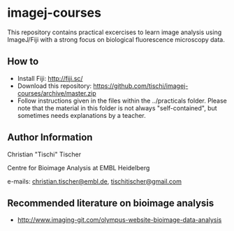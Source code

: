 # imagej-courses

This repository contains practical excercises to learn image analysis using ImageJ/Fiji with a strong focus on biological fluorescence microscopy data.

## How to

- Install Fiji: http://fiji.sc/
- Download this repository: https://github.com/tischi/imagej-courses/archive/master.zip
- Follow instructions given in the files within the ../practicals folder. Please note that the material in this folder is not always "self-contained", but sometimes needs explanations by a teacher.

## Author Information

Christian "Tischi" Tischer

Centre for Bioimage Analysis at EMBL Heidelberg

e-mails: christian.tischer@embl.de, tischitischer@gmail.com

## Recommended literature on bioimage analysis

- http://www.imaging-git.com/olympus-website-bioimage-data-analysis








